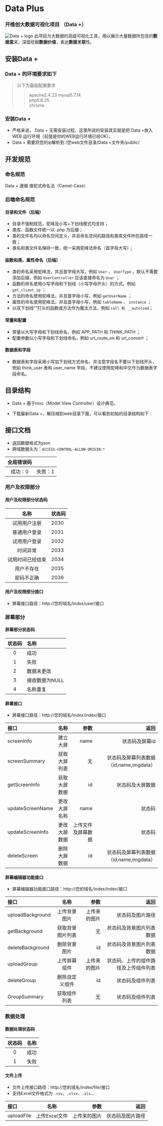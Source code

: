 # Data Plus 
### 开维创大数据可视化项目 （Data +）
![Data + logo](logo.png)
此项目为大数据的高级可视化工具，用以展示大量数据所包含的**数据意义**，深度挖掘**数据价值**，表达**数据关联**性。

## 安装Data +
### Data + 的环境要求如下  
> 以下为最低配置要求
> > apache2.4.23
> > mysql5.7.14  
> > php5.6.25  
> > chrome

### 安装Data + 
+ 严格来说， Data + 无需安装过程，这里所说的安装其实就是把 Data +放入 WEB 运行环境（前提是你的WEB运行环境已经OK）。
+ Data + 需要将您的ip解析到  /您web文件目录/Data +文件夹/public/


## 开发规范
### 命名规范
Data + 遵循 骆驼式命名法（Camel-Case）
### 后端命名规范
#### 目录和文件（后端）
+ 目录不强制规范，驼峰及小写+下划线模式均支持； 
+ 类库、函数文件统一以 .php 为后缀； 
+ 类的文件名均以命名空间定义，并且命名空间的路径和类库文件所在路径一致； 
+ 类名和类文件名保持一致，统一采用驼峰法命名（首字母大写）；

#### 函数和类、属性命名（后端）
+ 类的命名采用驼峰法，并且首字母大写，例如 `User` 、 `UserType` ，默认不需要添加后缀，例如 `UserController` 应该直接命名为 `User` ；
+ 函数的命名使用小写字母和下划线（小写字母开头）的方式，例如 `get_client_ip` ；
+  方法的命名使用驼峰法，并且首字母小写，例如 `getUserName` ；
+  属性的命名使用驼峰法，并且首字母小写，例如 `tableName` 、 `instance` ；
+  以双下划线“”打头的函数或方法作为魔法方法，例如 `call 和 __autoload`；

#### 常量和配置
+ 常量以大写字母和下划线命名，例如 APP_PATH 和 THINK_PATH ；
+ 配置参数以小写字母和下划线命名，例如 url_route_on 和 url_convert ；

#### 数据表和字段
+ 数据表和字段采用小写加下划线方式命名，并注意字段名不要以下划线开头，例如 think_user 表和 user_name 字段，不建议使用驼峰和中文作为数据表字段命名。

## 目录结构
+ Data + 基于mvc（Model View Controller）设计典范。

+ 下载最新Data +，解压缩到web目录下面，可以看到初始的目录结构如下：

## 接口文档
+ 返回数据格式为json
+ 跨域数据头为：`ACCESS-CONTROL-ALLOW-ORIGIN:*`


|全局错误码|    |
|:-------------:|:-------------|
| 成功：0 | 失败：1 |

### 用户及权限部分
#### 用户及权限部分状态码
| 名称 | 状态码 | 
|:-------------:|:-------------|
| 试用用户注册 | 2030 |
| 普通用户登录 | 2031 |
| 试用用户登录 | 2032 |
| 时间异常 | 2033 |
| 试用时间已经结束 | 2034 |
| 用户不存在 | 2035 |
| 密码不正确 | 2036 |


#### 用户及权限部分接口
+ 屏幕接口路径：http://您的域名/index/user/接口




### 屏幕部分
#### 屏幕部分状态码
| 状态码 | 名称 | 
|:-------------:|:-------------|
| 0 | 成功 |
| 1 | 失败 |
| 2 | 数据未更改 |
| 3 | 接收数据为NULL |
| 4 | 名称重复 |

#### 屏幕接口
+ 屏幕接口路径：http://您的域名/index/index/接口

| 接口 | 名称 | 参数 | 返回 |
|:------------- |:---------------:| -------------:| -------------:|
| screenInfo | 建立大屏 | name | 状态码及屏幕id |
| screenSummary | 获取大屏列表 | 无 | 状态码及屏幕列表数据（id,name,imgdata） |
| getScreenInfo | 获取大屏数据 | id | 状态码及大屏数据 |
| updateScreenName | 更改大屏名称 | name | 状态码 |
| updateScreenInfo | 更改大屏数据 | 上传文件及屏幕数据 | 状态码 |
| deleteScreen | 删除大屏数据 | id | 状态码及屏幕列表数据（id,name,imgdata） |

#### 屏幕编辑器功能接口
+ 屏幕编辑器功能接口路径：http://您的域名/index/index/接口

| 接口 | 名称 | 参数 | 返回 |
|:------------- |:---------------:| -------------:| -------------:|
| uploadBackground | 上传背景图片 | 上传来的图片 | 状态码及图片路径 |
| getBackground | 获取背景图片列表 | 无 | 状态码及背景图片列表数据 |
| deleteBackground | 删除背景图片 | id | 状态码及背景图片列表数据 |
| uploadGroup | 上传屏幕组件 | 上传来的图片 |状态码、上传的组件路径及上传组件列表 |
| deleteGroup | 删除自定义组件 | id |状态码及组件列表 |
| GroupSummary | 获取组件列表 | 无 |状态码及组件列表 |

### 数据处理


#### 数据处理状态码
| 状态码 | 名称 | 
|:-------------:|:-------------|
| 0 | 成功 |
| 1 | 失败 |

#### 文件上传
+ 文件上传接口路径：http://您的域名/index/file/接口
+ 支持Excel文件格式为 `.csv`、`.xlsx`、`.xls`...

| 接口 | 名称 | 参数 | 返回 |
|:------------- |:---------------:| -------------:| -------------:|
| uploadFile | 上传Excel文件 | 上传来的图片 | 状态码及图片路径 |














